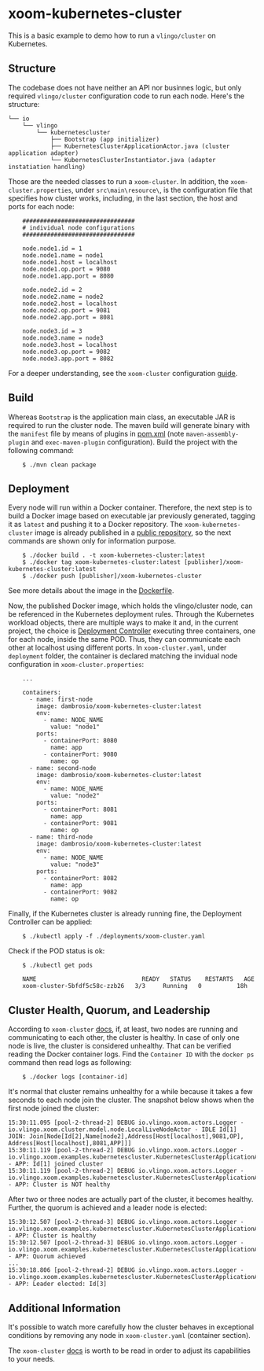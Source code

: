 # xoom-kubernetes-cluster

This is a basic example to demo how to run a `vlingo/cluster` on Kubernetes. 

## Structure

The codebase does not have neither an API nor businnes logic, but only required `vlingo/cluster` configuration code to run each node. Here's the structure:

    └── io
        └── vlingo
            └── kubernetescluster
                ├── Bootstrap (app initializer)
                ├── KubernetesClusterApplicationActor.java (cluster application adapter)
                └── KubernetesClusterInstantiator.java (adapter instatiation handling) 
     

Those are the needed classes to run a `xoom-cluster`. In addition, the `xoom-cluster.properties`, under `src\main\resource\`, is the configuration file that specifies how cluster works, including, in the last section, the host and ports for each node:

```
    ################################
    # individual node configurations
    ################################

    node.node1.id = 1
    node.node1.name = node1
    node.node1.host = localhost
    node.node1.op.port = 9080
    node.node1.app.port = 8080

    node.node2.id = 2
    node.node2.name = node2
    node.node2.host = localhost
    node.node2.op.port = 9081
    node.node2.app.port = 8081

    node.node3.id = 3
    node.node3.name = node3
    node.node3.host = localhost
    node.node3.op.port = 9082
    node.node3.app.port = 8082

```

For a deeper understanding, see the `xoom-cluster` configuration [guide](https://docs.vlingo.io/xoom-cluster#using-the-xoom-cluster).

## Build

Whereas `Bootstrap` is the application main class, an executable JAR is required to run the cluster node. The maven build will generate binary with the `manifest` file by means of plugins in [pom.xml](https://github.com/vlingo/xoom-examples/blob/master/xoom-kubernetes-cluster/pom.xml) (note `maven-assembly-plugin` and `exec-maven-plugin` configuration). Build the project with the following command: 

```
    $ ./mvn clean package
```

## Deployment

Every node will run within a Docker container. Therefore, the next step is to build a Docker image based on executable jar previously generated, tagging it as `latest` and pushing it to a Docker repository. The `xoom-kubernetes-cluster` image is already published in a [public repository](https://hub.docker.com/repository/docker/dambrosio/xoom-kubernetes-cluster), so the next commands are shown only for information purpose. 

```
    $ ./docker build . -t xoom-kubernetes-cluster:latest
    $ ./docker tag xoom-kubernetes-cluster:latest [publisher]/xoom-kubernetes-cluster:latest
    $ ./docker push [publisher]/xoom-kubernetes-cluster
```

See more details about the image in the [Dockerfile](https://github.com/vlingo/xoom-examples/blob/master/xoom-kubernetes-cluster/Dockerfile).   

Now, the published Docker image, which holds the vlingo/cluster node, can be referenced in the Kubernetes deployment rules. Through the Kubernetes workload objects, there are multiple ways to make it and, in the current project, the choice is [Deployment Controller](https://kubernetes.io/docs/concepts/workloads/controllers/deployment/) executing three containers, one for each node, inside the same POD. Thus, they can communicate each other at localhost using different ports. In `xoom-cluster.yaml`, under `deployment` folder, the container is declared matching the invidual node configuration in `xoom-cluster.properties`:

```
    ...
    
    containers:
      - name: first-node
        image: dambrosio/xoom-kubernetes-cluster:latest
        env:
          - name: NODE_NAME
            value: "node1"
        ports:
          - containerPort: 8080
            name: app
          - containerPort: 9080
            name: op
      - name: second-node
        image: dambrosio/xoom-kubernetes-cluster:latest
        env:
          - name: NODE_NAME
            value: "node2"
        ports:
          - containerPort: 8081
            name: app
          - containerPort: 9081
            name: op
      - name: third-node
        image: dambrosio/xoom-kubernetes-cluster:latest
        env:
          - name: NODE_NAME
            value: "node3"
        ports:
          - containerPort: 8082
            name: app
          - containerPort: 9082
            name: op
```

Finally, if the Kubernetes cluster is already running fine, the Deployment Controller can be applied:

```
    $ ./kubectl apply -f ./deployments/xoom-cluster.yaml
```

Check if the POD status is ok:

```
    $ ./kubectl get pods

    NAME                              READY   STATUS    RESTARTS   AGE
    xoom-cluster-5bfdf5c58c-zzb26   3/3     Running   0          18h    
```

## Cluster Health, Quorum, and Leadership

According to `xoom-cluster` [docs](https://docs.vlingo.io/xoom-cluster#resiliency-and-scale), if, at least, two nodes are running and communicating to each other, the cluster is healthy. In case of only one node is live, the cluster is considered unhealthy. That can be verified reading the Docker container logs. Find the `Container ID` with the `docker ps` command then read logs as following: 

```
    $ ./docker logs [container-id]
```    

It's normal that cluster remains unhealthy for a while because it takes a few seconds to each node join the cluster. The snapshot below shows when the first node joined the cluster:

```
15:30:11.095 [pool-2-thread-2] DEBUG io.vlingo.xoom.actors.Logger - io.vlingo.xoom.cluster.model.node.LocalLiveNodeActor - IDLE Id[1] JOIN: Join[Node[Id[2],Name[node2],Address[Host[localhost],9081,OP], Address[Host[localhost],8081,APP]]]
15:30:11.119 [pool-2-thread-2] DEBUG io.vlingo.xoom.actors.Logger - io.vlingo.xoom.examples.kubernetescluster.KubernetesClusterApplicationActor - APP: Id[1] joined cluster
15:30:11.119 [pool-2-thread-2] DEBUG io.vlingo.xoom.actors.Logger - io.vlingo.xoom.examples.kubernetescluster.KubernetesClusterApplicationActor - APP: Cluster is NOT healthy
```

After two or three nodes are actually part of the cluster, it becomes healthy. Further, the quorum is achieved and a leader node is elected:

```
15:30:12.507 [pool-2-thread-3] DEBUG io.vlingo.xoom.actors.Logger - io.vlingo.xoom.examples.kubernetescluster.KubernetesClusterApplicationActor - APP: Cluster is healthy
15:30:12.507 [pool-2-thread-3] DEBUG io.vlingo.xoom.actors.Logger - io.vlingo.xoom.examples.kubernetescluster.KubernetesClusterApplicationActor - APP: Quorum achieved
...
15:30:18.806 [pool-2-thread-2] DEBUG io.vlingo.xoom.actors.Logger - io.vlingo.xoom.examples.kubernetescluster.KubernetesClusterApplicationActor - APP: Leader elected: Id[3]
```

## Additional Information

It's possible to watch more carefully how the cluster behaves in exceptional conditions by removing any node in `xoom-cluster.yaml` (container section).  

The `xoom-cluster` [docs](https://docs.vlingo.io/xoom-cluster) is worth to be read in order to adjust its capabilities to your needs.
